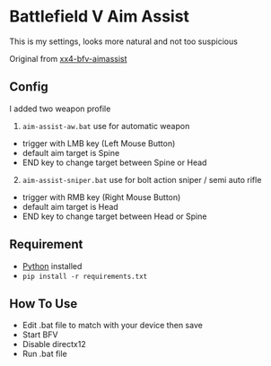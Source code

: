 # Battlefield V Aim Assist
This is my settings, looks more natural and not too suspicious

Original from [xx4-bfv-aimassist](https://github.com/exex4/xx4-bfv-aimassist)

## Config
I added two weapon profile

1. `aim-assist-aw.bat` use for automatic weapon

- trigger with LMB key (Left Mouse Button)
- default aim target is Spine
- END key to change target between Spine or Head

2. `aim-assist-sniper.bat` use for bolt action sniper / semi auto rifle

- trigger with RMB key (Right Mouse Button)
- default aim target is Head
- END key to change target between Head or Spine

## Requirement
- [Python](https://www.python.org/downloads/) installed
- `pip install -r requirements.txt`

## How To Use
- Edit .bat file to match with your device then save
- Start BFV
- Disable directx12
- Run .bat file

